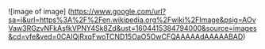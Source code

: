 ![image of image] (https://www.google.com/url?sa=i&url=https%3A%2F%2Fen.wikipedia.org%2Fwiki%2FImage&psig=AOvVaw3RGzvNFkAsfkVPNY4Sk8Zd&ust=1604415384794000&source=images&cd=vfe&ved=0CAIQjRxqFwoTCND15OaO5OwCFQAAAAAdAAAAABAD)
